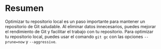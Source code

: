 # Resumen

Optimizar tu repositorio local es un paso importante para mantener un repositorio de Git saludable. Al eliminar datos innecesarios, puedes mejorar el rendimiento de Git y facilitar el trabajo con tu repositorio. Para optimizar tu repositorio local, puedes usar el comando `git gc` con las opciones `--prune=now` y `--aggressive`.
